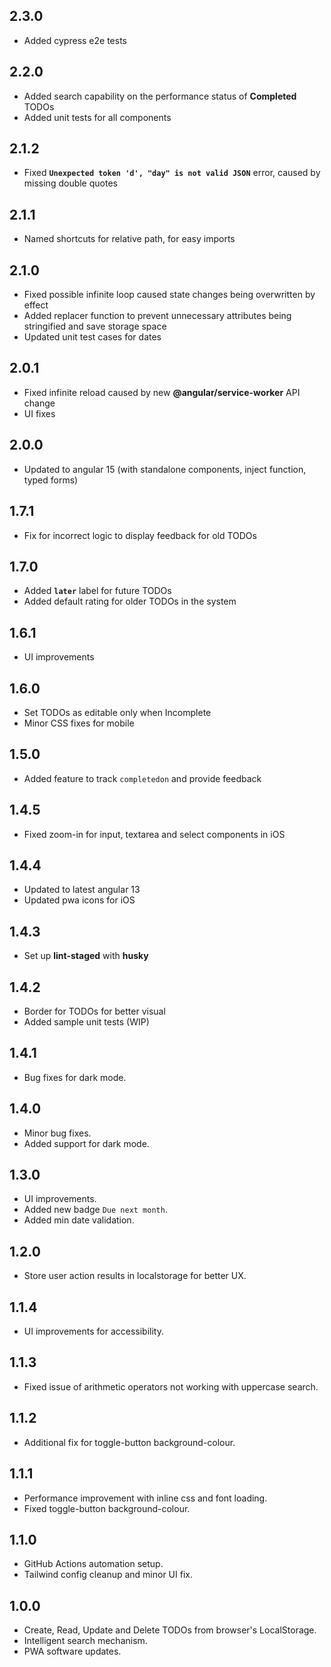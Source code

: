 ## 2.3.0
- Added cypress e2e tests  

## 2.2.0
- Added search capability on the performance status of **Completed** TODOs  
- Added unit tests for all components  

## 2.1.2
- Fixed **`Unexpected token 'd', "day" is not valid JSON`** error, caused by missing double quotes  

## 2.1.1
- Named shortcuts for relative path, for easy imports  

## 2.1.0
- Fixed possible infinite loop caused state changes being overwritten by effect  
- Added replacer function to prevent unnecessary attributes being stringified and save storage space  
- Updated unit test cases for dates  

## 2.0.1
- Fixed infinite reload caused by new **@angular/service-worker** API change  
- UI fixes  

## 2.0.0
- Updated to angular 15 (with standalone components, inject function, typed forms)  

## 1.7.1
- Fix for incorrect logic to display feedback for old TODOs  

## 1.7.0
- Added **`later`** label for future TODOs  
- Added default rating for older TODOs in the system  

## 1.6.1
- UI improvements  

## 1.6.0
- Set TODOs as editable only when Incomplete  
- Minor CSS fixes for mobile  

## 1.5.0
- Added feature to track `completedon` and provide feedback  

## 1.4.5
- Fixed zoom-in for input, textarea and select components in iOS  

## 1.4.4
- Updated to latest angular 13  
- Updated pwa icons for iOS  

## 1.4.3
- Set up **lint-staged** with **husky**  

## 1.4.2
- Border for TODOs for better visual
- Added sample unit tests (WIP)  

## 1.4.1
- Bug fixes for dark mode.  

## 1.4.0
- Minor bug fixes.  
- Added support for dark mode.  

## 1.3.0
- UI improvements.  
- Added new badge `Due next month`.  
- Added min date validation.  

## 1.2.0
- Store user action results in localstorage for better UX.  

## 1.1.4
- UI improvements for accessibility.  

## 1.1.3
- Fixed issue of arithmetic operators not working with uppercase search.  

## 1.1.2
- Additional fix for toggle-button background-colour.  

## 1.1.1
- Performance improvement with inline css and font loading.  
- Fixed toggle-button background-colour.  

## 1.1.0
- GitHub Actions automation setup.  
- Tailwind config cleanup and minor UI fix.  

## 1.0.0
- Create, Read, Update and Delete TODOs from browser's LocalStorage.  
- Intelligent search mechanism.  
- PWA software updates.  
